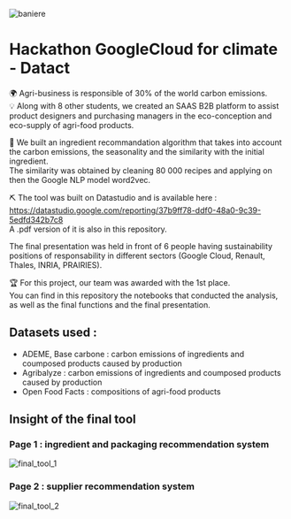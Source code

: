![baniere](https://user-images.githubusercontent.com/74012095/177355542-0d9f9e33-04ca-4684-b107-3de62fba269f.png)
# Hackathon GoogleCloud for climate - Datact
:earth_africa:   Agri-business is responsible of 30% of the world carbon emissions.  
:bulb:   Along with 8 other students, we created an SAAS B2B platform to assist product designers and purchasing managers in the eco-conception and eco-supply of agri-food products.  
  
:ear_of_rice:   We built an ingredient recommandation algorithm that takes into account the carbon emissions, the seasonality and the similarity with the initial ingredient.  
The similarity was obtained by cleaning 80 000 recipes and applying on then the Google NLP model word2vec.  
    
:pick:   The tool was built on Datastudio and is available here :  
https://datastudio.google.com/reporting/37b9ff78-ddf0-48a0-9c39-5edfd342b7c8  
A .pdf version of it is also in this repository. 
  
The final presentation was held in front of 6 people having sustainability positions of responsability in different sectors (Google Cloud, Renault, Thales, INRIA, PRAIRIES).  
  
:trophy:   For this project, our team was awarded with the 1st place.    
You can find in this repository the notebooks that conducted the analysis, as well as the final functions and the final presentation.   

## Datasets used :
- ADEME, Base carbone : carbon emissions of ingredients and coumposed products caused by production
- Agribalyze : carbon emissions of ingredients and coumposed products caused by production
- Open Food Facts : compositions of agri-food products
  
## Insight of the final tool
### Page 1 : ingredient and packaging recommendation system
![final_tool_1](https://user-images.githubusercontent.com/74012095/177353928-680f72ec-2c09-4ea9-a998-2bcf6033f83e.jpg)
  
### Page 2 : supplier recommendation system   
![final_tool_2](https://user-images.githubusercontent.com/74012095/177355713-d2edabe0-547c-4e9c-88eb-5f98792a52a7.jpg)
